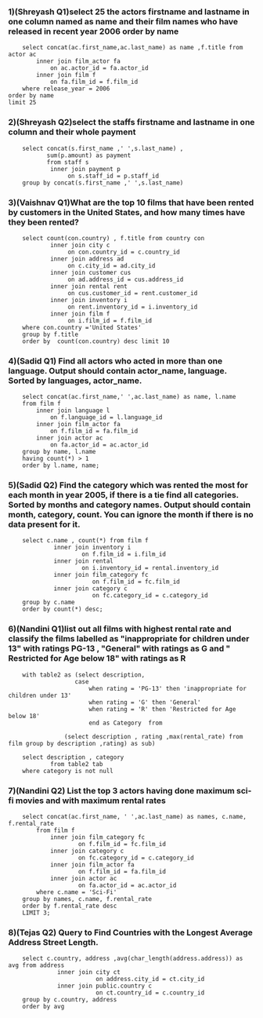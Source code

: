 ### 1)(Shreyash Q1)select 25 the actors firstname and lastname in one column named as name and their film names who have released in recent year 2006 order by name
        select concat(ac.first_name,ac.last_name) as name ,f.title from actor ac
            inner join film_actor fa
                on ac.actor_id = fa.actor_id
            inner join film f
                on fa.film_id = f.film_id
        where release_year = 2006
    order by name
    limit 25
### 2)(Shreyash Q2)select the staffs firstname and lastname in one column and their whole payment
        select concat(s.first_name ,' ',s.last_name) ,
               sum(p.amount) as payment
               from staff s
                inner join payment p
                     on s.staff_id = p.staff_id
        group by concat(s.first_name ,' ',s.last_name)
### 3)(Vaishnav Q1)What are the top 10 films that have been rented by customers in the United States, and how many times have they been rented?

        select count(con.country) , f.title from country con
                inner join city c
                     on con.country_id = c.country_id
                inner join address ad
                     on c.city_id = ad.city_id
                inner join customer cus
                     on ad.address_id = cus.address_id
                inner join rental rent
                     on cus.customer_id = rent.customer_id
                inner join inventory i
                     on rent.inventory_id = i.inventory_id
                inner join film f
                     on i.film_id = f.film_id
        where con.country ='United States'
        group by f.title
        order by  count(con.country) desc limit 10

### 4)(Sadid Q1) Find all actors who acted in more than one language. Output should contain actor_name, language. Sorted by languages, actor_name.

        select concat(ac.first_name,' ',ac.last_name) as name, l.name
        from film f
            inner join language l
                on f.language_id = l.language_id
            inner join film_actor fa
                on f.film_id = fa.film_id
            inner join actor ac
                on fa.actor_id = ac.actor_id
        group by name, l.name
        having count(*) > 1
        order by l.name, name;
### 5)(Sadid Q2) Find the category which was rented the most for each month in year 2005, if there is a tie find all categories. Sorted by months and category names. Output should contain month, category, count. You can ignore the month if there is no data present for it.
        select c.name , count(*) from film f
                 inner join inventory i
                         on f.film_id = i.film_id
                 inner join rental
                         on i.inventory_id = rental.inventory_id
                 inner join film_category fc
                            on f.film_id = fc.film_id
                 inner join category c
                            on fc.category_id = c.category_id
        group by c.name
        order by count(*) desc;
### 6)(Nandini Q1)list out all films with highest rental rate  and classify the films labelled as "inappropriate for children under 13" with ratings PG-13 , "General" with ratings as G and " Restricted for Age below 18" with ratings as R
        with table2 as (select description,
                       case
                           when rating = 'PG-13' then 'inappropriate for children under 13'
                           when rating = 'G' then 'General'
                           when rating = 'R' then 'Restricted for Age below 18'
                           end as Category  from

                    (select description , rating ,max(rental_rate) from film group by description ,rating) as sub)

        select description , category
                from table2 tab
        where category is not null
### 7)(Nandini Q2) List the top 3 actors having done maximum sci-fi movies and with maximum rental rates
        select concat(ac.first_name, ' ',ac.last_name) as names, c.name, f.rental_rate
            from film f
                inner join film_category fc
                        on f.film_id = fc.film_id
                inner join category c
                        on fc.category_id = c.category_id
                inner join film_actor fa
                        on f.film_id = fa.film_id
                inner join actor ac
                        on fa.actor_id = ac.actor_id
            where c.name = 'Sci-Fi'
        group by names, c.name, f.rental_rate
        order by f.rental_rate desc
        LIMIT 3;
### 8)(Tejas Q2) Query to Find Countries with the Longest Average Address Street Length.
        select c.country, address ,avg(char_length(address.address)) as avg from address
                  inner join city ct
                             on address.city_id = ct.city_id
                  inner join public.country c
                             on ct.country_id = c.country_id
        group by c.country, address
        order by avg

